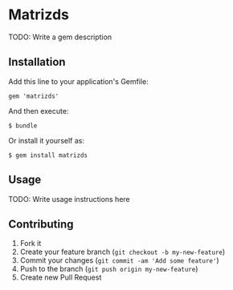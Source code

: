 # Matrizds

TODO: Write a gem description

## Installation

Add this line to your application's Gemfile:

    gem 'matrizds'

And then execute:

    $ bundle

Or install it yourself as:

    $ gem install matrizds

## Usage

TODO: Write usage instructions here

## Contributing

1. Fork it
2. Create your feature branch (`git checkout -b my-new-feature`)
3. Commit your changes (`git commit -am 'Add some feature'`)
4. Push to the branch (`git push origin my-new-feature`)
5. Create new Pull Request
